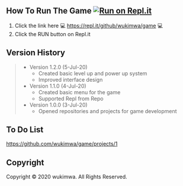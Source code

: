 ## How To Run The Game [![Run on Repl.it](https://repl.it/badge/github/wukimwa/game)](https://repl.it/github/wukimwa/game)
1. Click the link here 💻 https://repl.it/github/wukimwa/game 💻
2. Click the RUN button on Repl.it


## Version History
> - Version 1.2.0 (5-Jul-20)
>   - Created basic level up and power up system
>   - Improved interface design
> - Version 1.1.0 (4-Jul-20)
>   - Created basic menu for the game
>   - Supported Repl from Repo
> - Version 1.0.0 (3-Jul-20)
>   - Opened repositories and projects for game development


## To Do List
https://github.com/wukimwa/game/projects/1


## Copyright
Copyright © 2020 wukimwa. All Rights Reserved.
